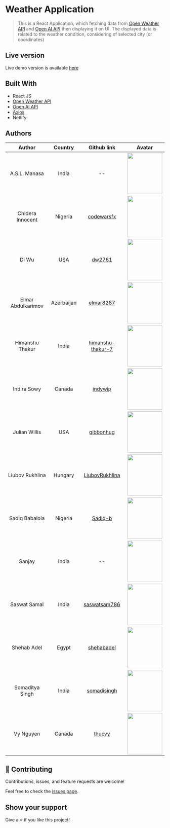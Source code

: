 # Weather Application

> This is a React Application, which fetching data from [Open Weather API](https://openweathermap.org/api) and [Open AI API](https://openai.com/api/) then displaying it on UI. The displayed data is related to the weather condition, considering of selected city (or coordinates)

## Live version

Live demo version is available [here](https://prep-22-jul-prep-3-project.netlify.app/)

## Built With

- React JS
- [Open Weather API](https://openweathermap.org/api)
- [Open AI API](https://openai.com/api/)
- [Axios](https://www.npmjs.com/package/axios)
- Netlify

## Authors

|       Author       |  Country   |                        Github link                        |                                                     Avatar                                                      |
| :----------------: | :--------: | :-------------------------------------------------------: | :-------------------------------------------------------------------------------------------------------------: |
|   A.S.L. Manasa    |   India    |                            --                             | <img src="https://prep-22-jul-prep-3-portfolio.netlify.app/assets/img/aslmanasa.jpeg" width="110" height="130"> |
|  Chidera Innocent  |  Nigeria   |        [codewarsfx](https://github.com/codewarsfx)        |  <img src="https://prep-22-jul-prep-3-portfolio.netlify.app/assets/img/chidera.jpeg" width="110" height="130">  |
|       Di Wu        |    USA     |            [dw2761](https://github.com/dw2761)            |    <img src="https://prep-22-jul-prep-3-portfolio.netlify.app/assets/img/diwu.png" width="110" height="130">    |
| Elmar Abdulkarimov | Azerbaijan |         [elmar8287](https://github.com/elmar8287)         |   <img src="https://prep-22-jul-prep-3-portfolio.netlify.app/assets/img/elmar.png" width="110" height="130">    |
|  Himanshu Thakur   |   India    | [himanshu-thakur-7](https://github.com/himanshu-thakur-7) |  <img src="https://prep-22-jul-prep-3-portfolio.netlify.app/assets/img/himanshu.jpg" width="110" height="130">  |
|    Indira Sowy     |   Canada   |           [indywip](https://github.com/indywip)           |  <img src="https://prep-22-jul-prep-3-portfolio.netlify.app/assets/img/indira.jpeg" width="110" height="130">   |
|   Julian Willis    |    USA     |         [gibbonhug](https://github.com/gibbonhug)         |    <img src="https://prep-22-jul-prep-3-portfolio.netlify.app/assets/img/mlh.jpg" width="110" height="130">     |
|  Liubov Rukhlina   |  Hungary   |    [LiubovRukhlina](https://github.com/LiubovRukhlina)    |   <img src="https://prep-22-jul-prep-3-portfolio.netlify.app/assets/img/liuba.jpeg" width="110" height="130">   |
|   Sadiq Babalola   |  Nigeria   |           [Sadiq-b](https://github.com/Sadiq-b)           |   <img src="https://prep-22-jul-prep-3-portfolio.netlify.app/assets/img/sadiq.png" width="110" height="130">    |
|       Sanjay       |   India    |                            --                             |   <img src="https://prep-22-jul-prep-3-portfolio.netlify.app/assets/img/sanjay.jpg" width="110" height="130">   |
|    Saswat Samal    |   India    |      [saswatsam786](https://github.com/saswatsam786)      |  <img src="https://prep-22-jul-prep-3-portfolio.netlify.app/assets/img/saswat.jpeg" width="110" height="130">   |
|    Shehab Adel     |   Egypt    |        [shehabadel](https://github.com/shehabadel)        |   <img src="https://prep-22-jul-prep-3-portfolio.netlify.app/assets/img/shehab.jpg" width="110" height="130">   |
|  Somaditya Singh   |   India    |       [somadisingh](https://github.com/somadisingh)       | <img src="https://prep-22-jul-prep-3-portfolio.netlify.app/assets/img/somaditya.jpg" width="110" height="130">  |
|     Vy Nguyen      |   Canada   |            [thucvy](https://github.com/thucvy)            |    <img src="https://prep-22-jul-prep-3-portfolio.netlify.app/assets/img/vy.jpeg" width="110" height="130">     |

## 🤝 Contributing

Contributions, issues, and feature requests are welcome!

Feel free to check the [issues page](../../issues/).

## Show your support

Give a ⭐️ if you like this project!

<!-- ## Acknowledgments

The project personalized for my  purposes. See the MIT.md file -->
<!--
## 📝 License

This project is [licensed](https://github.com/elmar8287/air-pollution-api-react-app/blob/dev/LICENSE). -->
<!-- ![Screen Shot](./desktop-version.PNG) -->
<!-- ![cyc1](https://user-images.githubusercontent.com/49064106/181218310-1cf443fd-4d88-440b-96d5-0a4673653571.JPG) -->
